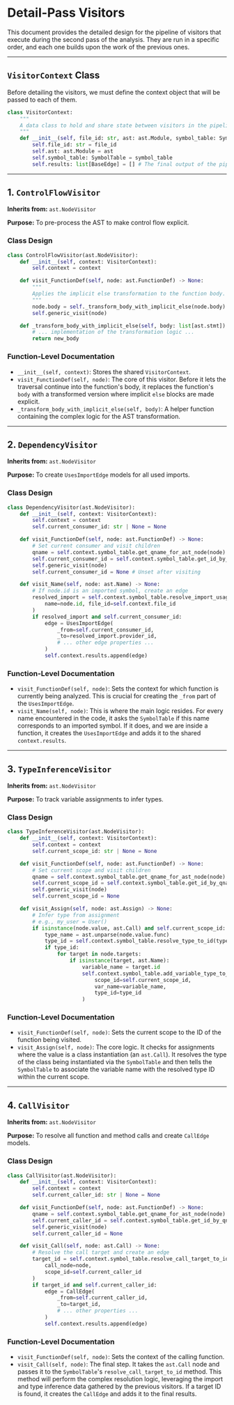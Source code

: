 # Detail-Pass Visitors

This document provides the detailed design for the pipeline of visitors that execute during the second pass of the analysis. They are run in a specific order, and each one builds upon the work of the previous ones.

---

## `VisitorContext` Class

Before detailing the visitors, we must define the context object that will be passed to each of them.

```python
class VisitorContext:
    """
    A data class to hold and share state between visitors in the pipeline.
    """
    def __init__(self, file_id: str, ast: ast.Module, symbol_table: SymbolTable):
        self.file_id: str = file_id
        self.ast: ast.Module = ast
        self.symbol_table: SymbolTable = symbol_table
        self.results: list[BaseEdge] = [] # The final output of the pipeline
```

---

## 1. `ControlFlowVisitor`

**Inherits from:** `ast.NodeVisitor`

**Purpose:** To pre-process the AST to make control flow explicit.

### Class Design
```python
class ControlFlowVisitor(ast.NodeVisitor):
    def __init__(self, context: VisitorContext):
        self.context = context

    def visit_FunctionDef(self, node: ast.FunctionDef) -> None:
        """
        Applies the implicit else transformation to the function body.
        """
        node.body = self._transform_body_with_implicit_else(node.body)
        self.generic_visit(node)

    def _transform_body_with_implicit_else(self, body: list[ast.stmt]) -> list[ast.stmt]:
        # ... implementation of the transformation logic ...
        return new_body
```

### Function-Level Documentation
-   `__init__(self, context)`: Stores the shared `VisitorContext`.
-   `visit_FunctionDef(self, node)`: The core of this visitor. Before it lets the traversal continue into the function's body, it replaces the function's `body` with a transformed version where implicit `else` blocks are made explicit.
-   `_transform_body_with_implicit_else(self, body)`: A helper function containing the complex logic for the AST transformation.

---

## 2. `DependencyVisitor`

**Inherits from:** `ast.NodeVisitor`

**Purpose:** To create `UsesImportEdge` models for all used imports.

### Class Design
```python
class DependencyVisitor(ast.NodeVisitor):
    def __init__(self, context: VisitorContext):
        self.context = context
        self.current_consumer_id: str | None = None

    def visit_FunctionDef(self, node: ast.FunctionDef) -> None:
        # Set current consumer and visit children
        qname = self.context.symbol_table.get_qname_for_ast_node(node)
        self.current_consumer_id = self.context.symbol_table.get_id_by_qname(qname)
        self.generic_visit(node)
        self.current_consumer_id = None # Unset after visiting

    def visit_Name(self, node: ast.Name) -> None:
        # If node.id is an imported symbol, create an edge
        resolved_import = self.context.symbol_table.resolve_import_usage(
            name=node.id, file_id=self.context.file_id
        )
        if resolved_import and self.current_consumer_id:
            edge = UsesImportEdge(
                _from=self.current_consumer_id,
                _to=resolved_import.provider_id,
                # ... other edge properties ...
            )
            self.context.results.append(edge)
```
### Function-Level Documentation
-   `visit_FunctionDef(self, node)`: Sets the context for which function is currently being analyzed. This is crucial for creating the `_from` part of the `UsesImportEdge`.
-   `visit_Name(self, node)`: This is where the main logic resides. For every name encountered in the code, it asks the `SymbolTable` if this name corresponds to an imported symbol. If it does, and we are inside a function, it creates the `UsesImportEdge` and adds it to the shared `context.results`.

---

## 3. `TypeInferenceVisitor`

**Inherits from:** `ast.NodeVisitor`

**Purpose:** To track variable assignments to infer types.

### Class Design
```python
class TypeInferenceVisitor(ast.NodeVisitor):
    def __init__(self, context: VisitorContext):
        self.context = context
        self.current_scope_id: str | None = None

    def visit_FunctionDef(self, node: ast.FunctionDef) -> None:
        # Set current scope and visit children
        qname = self.context.symbol_table.get_qname_for_ast_node(node)
        self.current_scope_id = self.context.symbol_table.get_id_by_qname(qname)
        self.generic_visit(node)
        self.current_scope_id = None

    def visit_Assign(self, node: ast.Assign) -> None:
        # Infer type from assignment
        # e.g., my_user = User()
        if isinstance(node.value, ast.Call) and self.current_scope_id:
            type_name = ast.unparse(node.value.func)
            type_id = self.context.symbol_table.resolve_type_to_id(type_name)
            if type_id:
                for target in node.targets:
                    if isinstance(target, ast.Name):
                        variable_name = target.id
                        self.context.symbol_table.add_variable_type_to_scope(
                            scope_id=self.current_scope_id,
                            var_name=variable_name,
                            type_id=type_id
                        )
```
### Function-Level Documentation
-   `visit_FunctionDef(self, node)`: Sets the current scope to the ID of the function being visited.
-   `visit_Assign(self, node)`: The core logic. It checks for assignments where the value is a class instantiation (an `ast.Call`). It resolves the type of the class being instantiated via the `SymbolTable` and then tells the `SymbolTable` to associate the variable name with the resolved type ID within the current scope.

---

## 4. `CallVisitor`

**Inherits from:** `ast.NodeVisitor`

**Purpose:** To resolve all function and method calls and create `CallEdge` models.

### Class Design
```python
class CallVisitor(ast.NodeVisitor):
    def __init__(self, context: VisitorContext):
        self.context = context
        self.current_caller_id: str | None = None

    def visit_FunctionDef(self, node: ast.FunctionDef) -> None:
        qname = self.context.symbol_table.get_qname_for_ast_node(node)
        self.current_caller_id = self.context.symbol_table.get_id_by_qname(qname)
        self.generic_visit(node)
        self.current_caller_id = None

    def visit_Call(self, node: ast.Call) -> None:
        # Resolve the call target and create an edge
        target_id = self.context.symbol_table.resolve_call_target_to_id(
            call_node=node,
            scope_id=self.current_caller_id
        )
        if target_id and self.current_caller_id:
            edge = CallEdge(
                _from=self.current_caller_id,
                _to=target_id,
                # ... other properties ...
            )
            self.context.results.append(edge)
```
### Function-Level Documentation
-   `visit_FunctionDef(self, node)`: Sets the context of the calling function.
-   `visit_Call(self, node)`: The final step. It takes the `ast.Call` node and passes it to the `SymbolTable`'s `resolve_call_target_to_id` method. This method will perform the complex resolution logic, leveraging the import and type inference data gathered by the previous visitors. If a target ID is found, it creates the `CallEdge` and adds it to the final results.
